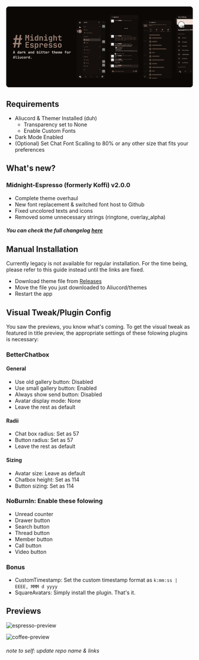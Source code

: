![title-preview](previews/title.png)

## Requirements
- Aliucord & Themer Installed (duh)
  - Transparency set to None
  - Enable Custom Fonts
- Dark Mode Enabled
- (Optional) Set Chat Font Scalling to 80% or any other size that fits your preferences

## What's new?
### Midnight-Espresso (formerly Koffi) v2.0.0
- Complete theme overhaul
- New font replacement & switched font host to Github
- Fixed uncolored texts and icons
- Removed some unnecessary strings (ringtone, overlay_alpha)
##### You can check the full changelog [here](https://github.com/kartoflu/koffi/blob/main/CHANGELOG.md)

## Manual Installation
Currently legacy is not available for regular installation. For the time being, please refer to this guide instead until the links are fixed.
<!-- Having troubles with regular installation? You can refer to this guide instead! (Don't worry, it's not even that complicated) -->
- Download theme file from [Releases](https://github.com/kartoflu/koffi/releases/tag/v1.0.0)
- Move the file you just downloaded to Aliucord/themes
- Restart the app

## Visual Tweak/Plugin Config
You saw the previews, you know what's coming. To get the visual tweak as featured in title preview, the appropriate settings of these folowing plugins is necessary:
### BetterChatbox
#### General
- Use old gallery button: Disabled
- Use small gallery button: Enabled
- Always show send button: Disabled
- Avatar display mode: None
- Leave the rest as default

#### Radii
- Chat box radius: Set as 57
- Button radius: Set as 57
- Leave the rest as default

#### Sizing
- Avatar size: Leave as default
- Chatbox height: Set as 114
- Button sizing: Set as 114

### NoBurnIn: Enable these folowing
- Unread counter
- Drawer button
- Search button
- Thread button
- Member button
- Call button
- Video button

### Bonus
- CustomTimestamp: Set the custom timestamp format as `k:mm:ss | EEEE, MMM d yyyy` <!-- k:m:s (heh) -->
- SquareAvatars: Simply install the plugin. That's it.

## Previews
![espresso-preview](https://raw.githubusercontent.com/kartoflu/koffi/main/previews/espresso-preview.png)

![coffee-preview](https://raw.githubusercontent.com/kartoflu/koffi/main/previews/coffee-preview.png)

<!-- poop theme is no more!!1!xddzs -->

###### note to self: update repo name & links
